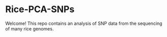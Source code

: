 # Rice-PCA-SNPs



Welcome! This repo contains an analysis of SNP data from the sequencing of many rice genomes. 
